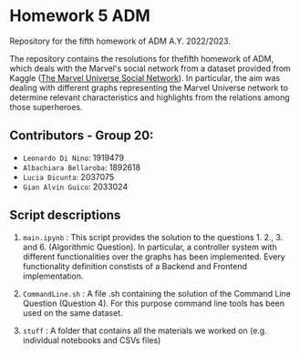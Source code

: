 # Homework 5 ADM
Repository for the fifth homework of ADM A.Y. 2022/2023.


The repository contains the resolutions for thefifth homework of ADM, which deals with the Marvel's social network from a dataset provided from Kaggle ([The Marvel Universe Social Network](https://www.kaggle.com/datasets/csanhueza/the-marvel-universe-social-network?select=hero-network.csv)). In particular, the aim was dealing with different graphs representing the Marvel Universe network to determine relevant characteristics and highlights from the relations among those superheroes. 


## Contributors - Group 20:
- `Leonardo Di Nino`: 1919479
- `Albachiara Bellaroba`: 1892618
- `Lucia Dicunta`: 2037075
- `Gian Alvin Guico`: 2033024


## Script descriptions 

1. `main.ipynb` : 
  This script provides the solution to the questions 1. 2., 3. and 6. (Algorithmic Question). 
  In particular, a controller system with different functionalities over the graphs has been   implemented. Every functionality definition constists of a Backend and Frontend            implementation.
  
 
2. `CommandLine.sh` : 
   A file .sh containing the solution of the Command Line  Question (Question 4). For this      purpose command line tools has been used on the same dataset. 
   
3. `stuff` :
   A folder that contains all the materials we worked on (e.g. individual notebooks and CSVs files)
